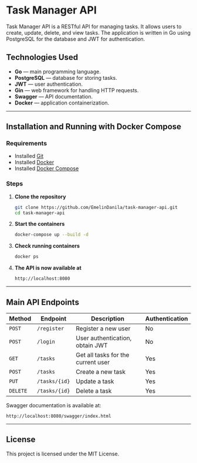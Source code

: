 # Task Manager API

Task Manager API is a RESTful API for managing tasks. It allows users to create, update, delete, and view tasks. The application is written in Go using PostgreSQL for the database and JWT for authentication.

## Technologies Used

- **Go** — main programming language.
- **PostgreSQL** — database for storing tasks.
- **JWT** — user authentication.
- **Gin** — web framework for handling HTTP requests.
- **Swagger** — API documentation.
- **Docker** — application containerization.

---

## Installation and Running with Docker Compose

### Requirements
- Installed [Git](https://git-scm.com/)
- Installed [Docker](https://www.docker.com/)
- Installed [Docker Compose](https://docs.docker.com/compose/)

### Steps
1. **Clone the repository**
   ```sh
   git clone https://github.com/EmelinDanila/task-manager-api.git
   cd task-manager-api
   ```

2. **Start the containers**
   ```sh
   docker-compose up --build -d
   ```

3. **Check running containers**
   ```sh
   docker ps
   ```

4. **The API is now available at**
   ```
   http://localhost:8080
   ```

---

## Main API Endpoints

| Method  | Endpoint       | Description                                 | Authentication |
|---------|--------------|---------------------------------------------|---------------|
| `POST`  | `/register`  | Register a new user                        | No            |
| `POST`  | `/login`     | User authentication, obtain JWT            | No            |
| `GET`   | `/tasks`     | Get all tasks for the current user         | Yes           |
| `POST`  | `/tasks`     | Create a new task                          | Yes           |
| `PUT`   | `/tasks/{id}`| Update a task                              | Yes           |
| `DELETE`| `/tasks/{id}`| Delete a task                              | Yes           |

Swagger documentation is available at:
```
http://localhost:8080/swagger/index.html
```

---

## License

This project is licensed under the MIT License.